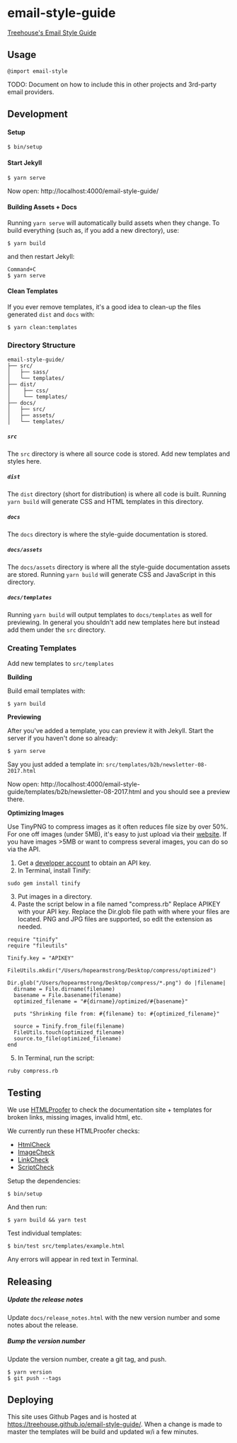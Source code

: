 # email-style-guide
[Treehouse's Email Style Guide](https://treehouse.github.io/email-style-guide/)


## Usage

```
@import email-style
```

TODO: Document on how to include this in other projects and 3rd-party email providers.

## Development

#### Setup

```
$ bin/setup
```

#### Start Jekyll

```
$ yarn serve
```

Now open: http://localhost:4000/email-style-guide/

#### Building Assets + Docs

Running `yarn serve` will automatically build assets when they change. To build everything (such as, if you add a new directory), use:

```
$ yarn build
```

and then restart Jekyll:

```
Command+C
$ yarn serve
```

#### Clean Templates

If you ever remove templates, it's a good idea to clean-up the files generated `dist` and `docs` with:

```
$ yarn clean:templates
```

### Directory Structure

```
email-style-guide/
├── src/
│   ├── sass/
│   └── templates/
├── dist/
│    ├── css/
│    └── templates/
├── docs/
│   ├── src/
│   ├── assets/
│   └── templates/
```

#####  `src`

The `src` directory is where all source code is stored. Add new templates and styles here.

##### `dist`

The `dist` directory (short for distribution) is where all code is built. Running `yarn build` will generate CSS and HTML templates in this directory.

##### `docs`

The `docs` directory is where the style-guide documentation is stored.

##### `docs/assets`

The `docs/assets` directory is where all the style-guide documentation assets are stored.  Running `yarn build` will generate CSS and JavaScript in this directory.

##### `docs/templates`

Running `yarn build` will output templates to `docs/templates` as well for previewing.  In general you shouldn't add new templates here but instead add them under the `src` directory.

### Creating Templates

Add new templates to `src/templates`

**Building**

Build email templates with:

```
$ yarn build
```

**Previewing**

After you've added a template, you can preview it with Jekyll. Start the server if you haven't done so already:

```
$ yarn serve
```

Say you just added a template in: `src/templates/b2b/newsletter-08-2017.html`

Now open: http://localhost:4000/email-style-guide/templates/b2b/newsletter-08-2017.html and you should see a preview there.

**Optimizing Images**

Use TinyPNG to compress images as it often reduces file size by over 50%. For one off images (under 5MB), it's easy to just upload via their [website](https://tinypng.com/). If you have images >5MB or want to compress several images, you can do so via the API.

1. Get a [developer account](https://tinypng.com/developers) to obtain an API key.
2. In Terminal, install Tinify:
```
sudo gem install tinify
```
3. Put images in a directory.
4. Paste the script below in a file named "compress.rb" Replace APIKEY with your API key. Replace the Dir.glob file path with where your files are located. PNG and JPG files are supported, so edit the extension as needed.
```
require "tinify"
require "fileutils"

Tinify.key = "APIKEY"

FileUtils.mkdir("/Users/hopearmstrong/Desktop/compress/optimized")

Dir.glob("/Users/hopearmstrong/Desktop/compress/*.png") do |filename|
  dirname = File.dirname(filename)
  basename = File.basename(filename)
  optimized_filename = "#{dirname}/optimized/#{basename}"

  puts "Shrinking file from: #{filename} to: #{optimized_filename}"
  
  source = Tinify.from_file(filename)
  FileUtils.touch(optimized_filename)
  source.to_file(optimized_filename)
end
```
5. In Terminal, run the script:
```
ruby compress.rb
```
## Testing

We use [HTMLProofer](https://github.com/gjtorikian/html-proofer) to check the documentation site + templates for broken links, missing images, invalid html, etc.

We currently run these HTMLProofer checks:

* [HtmlCheck](https://github.com/gjtorikian/html-proofer#html)
* [ImageCheck](https://github.com/gjtorikian/html-proofer#images)
* [LinkCheck](https://github.com/gjtorikian/html-proofer#links)
* [ScriptCheck](https://github.com/gjtorikian/html-proofer#scripts)

Setup the dependencies:

```
$ bin/setup
```

And then run:

```
$ yarn build && yarn test
```

Test individual templates:

```
$ bin/test src/templates/example.html
```

Any errors will appear in red text in Terminal.

## Releasing

##### Update the release notes

Update `docs/release_notes.html` with the new version number and some notes about the release.

##### Bump the version number

Update the version number, create a git tag, and push.

```
$ yarn version
$ git push --tags
```

## Deploying

This site uses Github Pages and is hosted at https://treehouse.github.io/email-style-guide/.
When a change is made to master the templates will be build and updated w/i a few minutes.
